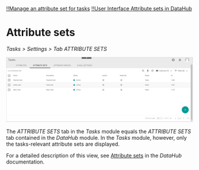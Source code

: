 [!!Manage an attribute set for tasks](../Integration/02_ManageAttributeSetsTasks.md)
[!!User Interface Attribute sets in DataHub](../../DataHub/UserInterface/01b_AttributeSets.md)

# Attribute sets

*Tasks > Settings > Tab ATTRIBUTE SETS*

![Attribute sets](../../Assets/Screenshots/Tasks/Settings/AttributeSets/AttributeSetsTasks.png "[Attribute sets]")

The *ATTRIBUTE SETS* tab in the *Tasks* module equals the *ATTRIBUTE SETS* tab contained in the *DataHub* module. In the *Tasks* module, however, only the tasks-relevant attribute sets are displayed. 

For a detailed description of this view, see [Attribute sets](../../DataHub/UserInterface/01b_AttributeSets.md) in the *DataHub* documentation.





